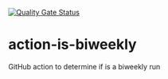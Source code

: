 [![Quality Gate Status](https://sonarcloud.io/api/project_badges/measure?project=nick11703_action-is-biweekly&metric=alert_status)](https://sonarcloud.io/summary/new_code?id=nick11703_action-is-biweekly)

# action-is-biweekly
GitHub action to determine if is a biweekly run
